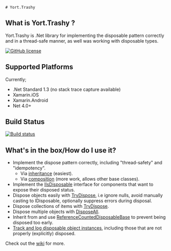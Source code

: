     # Yort.Trashy

## What is Yort.Trashy ?
Yort.Trashy is .Net library for implementing the disposable pattern correctly and in a thread-safe manner, as well was working with disposable types.

[![GitHub license](https://img.shields.io/github/license/mashape/apistatus.svg)](https://github.com/Yortw/Yort.Trashy/blob/master/LICENSE.md) 


## Supported Platforms
Currently;

* .Net Standard 1.3 (no stack trace capture available)
* Xamarin.iOS
* Xamarin.Android
* Net 4.0+

## Build Status
[![Build status](https://ci.appveyor.com/api/projects/status/8jw3sdsikltac4yr?svg=true)](https://ci.appveyor.com/project/Yortw/yort-trashy)

## What's in the box/How do I use it?

* Implement the dispose pattern correctly, including "thread-safety" and "idempotency".
    * Via [inheritance](https://github.com/Yortw/Yort.Trashy/wiki/Implement-IDisposable-via-Inheritance) (easiest).
    * Via [composition](https://github.com/Yortw/Yort.Trashy/wiki/Implement-IDisposable-via-Composition) (more work, allows other base classes).
* Implement the [IIsDisposable](https://github.com/Yortw/Yort.Trashy/wiki/IIsDisposable) interface for components that want to expose their disposed status.
* Dispose objects easily with [TryDispose](https://github.com/Yortw/Yort.Trashy/wiki/TryDispose), i.e ignore nulls, avoid manually casting to IDisposable, optionally suppress errors during disposal.
* Dispose collections of items with [TryDispose](https://github.com/Yortw/Yort.Trashy/wiki/TryDispose).
* Dispose multiple objects with [DisposeAll](https://github.com/Yortw/Yort.Trashy/wiki/DisposeAll).
* Inherit from and use [ReferenceCountedDisposableBase](https://github.com/Yortw/Yort.Trashy/wiki/ReferenceCountedDisposableBase) to prevent being disposed too early.
* [Track and log disposable object instances](https://github.com/Yortw/Yort.Trashy/wiki/Track-and-log-disposable-object-instances), including those that are not properly (explicitly) disposed.


Check out the [wiki](https://github.com/Yortw/Yort.Trashy/wiki) for more.
